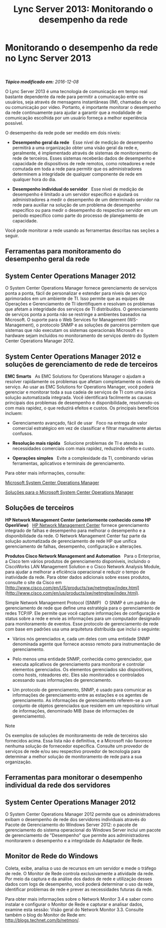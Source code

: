 ﻿---
title: 'Lync Server 2013: Monitorando o desempenho da rede'
TOCTitle: Monitorando o desempenho da rede
ms:assetid: bc3a01da-91eb-4c0c-9598-35e5e46b00f6
ms:mtpsurl: https://technet.microsoft.com/pt-br/library/Dn720923(v=OCS.15)
ms:contentKeyID: 62240144
ms.date: 12/10/2016
mtps_version: v=OCS.15
ms.translationtype: HT
---

# Monitorando o desempenho da rede no Lync Server 2013

 

_**Tópico modificado em:** 2016-12-08_

O Lync Server 2013 é uma tecnologia de comunicação em tempo real bastante dependente da rede para permitir a comunicação entre os usuários, seja através de mensagens instantâneas (IM), chamadas de voz ou comunicação por vídeo. Portanto, é importante monitorar o desempenho da rede continuamente para ajudar a garantir que a modalidade de comunicação escolhida por um usuário forneça a melhor experiência possível.

O desempenho da rede pode ser medido em dois níveis:

  - **Desempenho geral da rede**   Esse nível de medição de desempenho permitirá a uma organização obter uma visão geral da rede e, geralmente, é implementado através de sistemas de monitoramento de rede de terceiros. Esses sistemas receberão dados de desempenho e capacidade de dispositivos de rede remotos, como roteadores e rede comutada em toda a rede para permitir que os administradores determinem a integridade de qualquer componente de rede em qualquer hora do dia.

  - **Desempenho individual do servidor**   Esse nível de medição de desempenho é limitado a um servidor específico e ajudará os administradores a medir o desempenho de um determinado servidor na rede para auxiliar na solução de um problema de desempenho específico ou para medir o desempenho do respectivo servidor em um período específico como parte do processo de planejamento de capacidade.

Você pode monitorar a rede usando as ferramentas descritas nas seções a seguir.

## Ferramentas para monitoramento do desempenho geral da rede

## System Center Operations Manager 2012

O System Center Operations Manager fornece gerenciamento de serviços ponta a ponta, fácil de personalizar e estender para níveis de serviço aprimorados em um ambiente de TI. Isso permite que as equipes de Operações e Gerenciamento de TI identifiquem e resolvam os problemas que afetam a integridade dos serviços de TI distribuídos. O gerenciamento de serviços ponta a ponta não se restringe a ambientes baseados na Microsoft. O suporte para o Web Services for Management (WS-Management), o protocolo SNMP e as soluções de parceiros permitem que sistemas que não executam os sistemas operacionais Microsoft e o hardware sejam incluídos no monitoramento de serviços dentro do System Center Operations Manager 2012.

## System Center Operations Manager 2012 e soluções de gerenciamento de rede de terceiros

**EMC Smarts**   As EMC Solutions for Operations Manager o ajudam a resolver rapidamente os problemas que afetam completamente os níveis de serviço. Ao usar as EMC Solutions for Operations Manager, você poderá gerenciar e monitorar toda a sua cadeia de serviços de TI com uma única solução automatizada integrada. Você identificará facilmente as causas principais dos problemas de desempenho e disponibilidade, resolvendo-os com mais rapidez, o que reduzirá efeitos e custos. Os principais benefícios incluem:

  - Gerenciamento avançado, fácil de usar   Foco na entrega de valor comercial estratégico em vez de classificar e filtrar manualmente alertas confusos.

  - **Resolução mais rápida**   Solucione problemas de TI e atenda às necessidades comerciais com mais rapidez, reduzindo efeito e custo.

  - **Operações simples**   Evite a complexidade da TI, combinando várias ferramentas, aplicativos e terminais de gerenciamento.

Para obter mais informações, consulte:

[Microsoft System Center Operations Manager](http://go.microsoft.com/fwlink/p/?linkid=243651)

[Soluções para o Microsoft System Center Operations Manager](http://www.emc.com/collateral/software/data-sheet/h6135-server-manager-ds.pdf)

## Soluções de terceiros

**HP Network Management Center (anteriormente conhecido como HP OpenView)**   [HP Network Management Center](https://h10078.www1.hp.com/cda/hpms/display/main/hpms_content.jsp?zn=bto%26cp=1-11-15-119_4000_100__) fornece gerenciamento integrado de falhas e desempenho para melhorar o desempenho e a disponibilidade da rede. O Network Management Center faz parte da solução automatizada de gerenciamento de rede HP que unifica gerenciamento de falhas, desempenho, configuração e alterações.

**Produtos Cisco Network Management and Automation**   Para o Enterprise, a Cisco tem vários produtos de gerenciamento disponíveis, incluindo o CiscoWorks LAN Management Solution e o Cisco Network Analysis Module, para ajudar a melhorar a eficiência operacional e reduzir o tempo de inatividade da rede. Para obter dados adicionais sobre esses produtos, consulte o site da Cisco em [http://www.cisco.com/en/US/products/sw/netmgtsw/index.html](http://www.cisco.com/en/us/products/sw/netmgtsw/index.html).

Simple Network Management Protocol (SNMP)   O SNMP é um padrão de gerenciamento de rede que define uma estratégia para o gerenciamento de redes TCP/IP. Ele permite que você capture informações de configuração e status sobre a rede e envie as informações para um computador designado para monitoramento de eventos. Esse protocolo de gerenciamento de rede com base em padrões usa uma arquitetura distribuída que inclui o seguinte:

  - Vários nós gerenciados e, cada um deles com uma entidade SNMP denominada agente que fornece acesso remoto para instrumentação de gerenciamento.

  - Pelo menos uma entidade SNMP, conhecida como gerenciador, que executa aplicativos de gerenciamento para monitorar e controlar elementos gerenciados. Os elementos gerenciados são dispositivos, como hosts, roteadores etc. Eles são monitorados e controlados acessando suas informações de gerenciamento.

  - Um protocolo de gerenciamento, SNMP, é usado para comunicar as informações de gerenciamento entre as estações e os agentes de gerenciamento. As informações de gerenciamento referem-se a um conjunto de objetos gerenciados que residem em um repositório virtual de informações, denominado MIB (base de informações de gerenciamento).

> [!NOTE]  
> Os exemplos de soluções de monitoramento de rede de terceiros são fornecidos acima. Essa lista não é definitiva, e a Microsoft não favorece nenhuma solução de fornecedor específica. Consulte um provedor de serviços de rede e/ou seu respectivo provedor de tecnologia para determinar a melhor solução de monitoramento de rede para a sua organização.

## Ferramentas para monitorar o desempenho individual da rede dos servidores

## System Center Operations Manager 2012

O System Center Operations Manager 2012 permite que os administradores exibam o desempenho de rede dos servidores individuais através do Pacote de Gerenciamento do Windows Server 2012: o pacote de gerenciamento do sistema operacional do Windows Server inclui um pacote de gerenciamento de "Desempenho" que permite aos administradores monitorarem o desempenho e a integridade do Adaptador de Rede.

## Monitor de Rede do Windows

Coleta, exibe, analisa o uso de recursos em um servidor e mede o tráfego de rede. O Monitor de Rede controla exclusivamente a atividade da rede. Por meio da captura e da análise dos dados de rede e utilização desses dados com logs de desempenho, você poderá determinar o uso da rede, identificar problemas de rede e prever as necessidades futuras da rede.

Para obter mais informações sobre o Network Monitor 3.4 e saber como instalar e configurar o Monitor de Rede e capturar e analisar dados, examine esta sessão: Visão geral do Network Monitor 3.3. Consulte também o blog do Monitor de Rede em: <http://blogs.technet.com/b/netmon/>.

